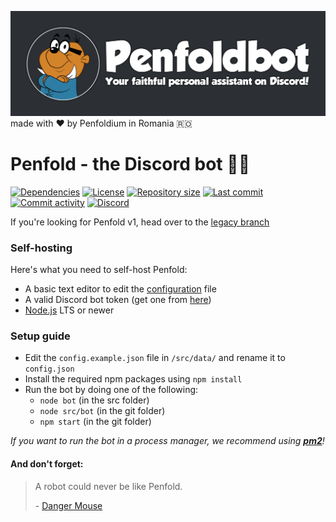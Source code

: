 ![Penfoldbot - Your faithful personal assistant on Discord!](./assets/penfoldbot.png) made with :heart: by Penfoldium in Romania :romania:

# Penfold - the Discord bot :hamster::robot:

[![Dependencies](https://img.shields.io/depfu/dependencies/github/penfoldium/penfoldbot)](https://github.com/penfoldium/penfoldbot/blob/master/package.json#L19)
[![License](https://img.shields.io/github/license/penfoldium/penfoldbot.svg)](https://github.com/penfoldium/penfoldbot/blob/master/LICENSE)
[![Repository size](https://img.shields.io/github/repo-size/penfoldium/penfoldbot.svg)]()
[![Last commit](https://img.shields.io/github/last-commit/penfoldium/penfoldbot.svg)](https://github.com/penfoldium/penfoldbot/commits/master)
[![Commit activity](https://img.shields.io/github/commit-activity/w/penfoldium/penfoldbot.svg)](https://github.com/penfoldium/penfoldbot/commits/master)
[![Discord](https://img.shields.io/discord/564903050590945310.svg)](https://discord.gg/uaRkbEH)

If you're looking for Penfold v1, head over to the [legacy branch](https://github.com/penfoldium/penfoldbot/tree/legacy)

### Self-hosting

Here's what you need to self-host Penfold:

- A basic text editor to edit the [configuration](./src/data/config.example.json) file
- A valid Discord bot token (get one from [here](https://discordapp.com/developers/applications))
- [Node.js](https://nodejs.org/en) LTS or newer

<!-- ### Optional stuff
These offer additional features, but the bot can run without them:
- YouTube Data API v3 key (follow the steps presented [here](https://developers.google.com/youtube/v3/getting-started))
- Genius API client (go [here](https://genius.com/api-clients))
- Spotify API client (go [here](https://developer.spotify.com/dashboard))
- Pokole (go [here](https://github.com/penfoldium/pokole)) -->

### Setup guide

- Edit the `config.example.json` file in `/src/data/` and rename it to `config.json`
- Install the required npm packages using `npm install`
- Run the bot by doing one of the following:
  - `node bot` (in the src folder)
  - `node src/bot` (in the git folder)
  - `npm start` (in the git folder)

_If you want to run the bot in a process manager, we recommend using **[pm2](https://pm2.keymetrics.io)**!_

#### And don't forget:

> A robot could never be like Penfold.
>
> \- [Danger Mouse](#and-dont-forget '(Danger Mouse 2015, Series 1, Episode 25, "Megahurtz Attacks", 04:29)')
